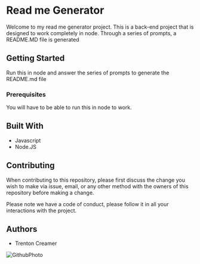 # Read me Generator

Welcome to my read me generator project. This is a back-end project that is designed to work completely in node. Through a series of prompts, a README.MD file is generated

## Getting Started

Run this in node and answer the series of prompts to generate the README.md file

### Prerequisites

You will have to be able to run this in node to work.

## Built With

- Javascript
- Node.JS

## Contributing

When contributing to this repository, please first discuss the change you wish to make via issue, email, or any other method with the owners of this repository before making a change.

Please note we have a code of conduct, please follow it in all your interactions with the project.

## Authors

- Trenton Creamer

![GithubPhoto](https://avatars1.githubusercontent.com/u/39892545?s=400&u=6810702f8f922e131feb75c580052ba06da1e0f9&v=4)
